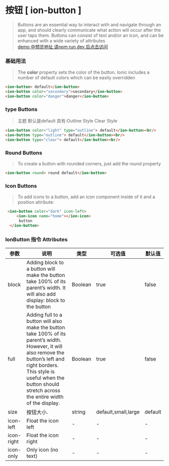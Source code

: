 # 按钮 [ ion-button ]
> Buttons are an essential way to interact with and navigate through an app, and should clearly communicate what action will occur after the user taps them. Buttons can consist of text and/or an icon, and can be enhanced with a wide variety of attributes    
> [demo 中预览地址 请npm run dev 后点击访问](http://localhost:8080/button)
### 基础用法 
>The __color__ property sets the color of the button. Ionic includes a number of default colors which can be easily overridden 

```html
<ion-button> default</ion-button>
<ion-button color="secondary">secondary</ion-button>
<ion-button color="danger">danger</ion-button>
```

### type Buttons
> 主题 默认是default 具有:Outline Style Clear Style    
```html
<ion-button color="light" type="outline"> default</ion-button><br/>
<ion-button type="outline"> default</ion-button><br/>
<ion-button type="clear"> default</ion-button><br/>
```

### Round Buttons
>To create a button with rounded corners, just add the round property  
```html
<ion-button round> round default</ion-button>
```

### Icon Buttons
>To add icons to a button, add an icon component inside of it and a position attribute:  
```html
 <ion-button color="dark" icon-left>
     <ion-icon name="home"></ion-icon>
      button
  </ion-button>
```

### IonButton 指令 Attributes
| 参数      | 说明          | 类型      | 可选值                           | 默认值  |
|---------- |-------------- |---------- |--------------------------------  |-------- |
| block| Adding block to a button will make the button take 100% of its parent’s width. It will also add display: block to the button | Boolean | true | false |
| full | Adding full to a button will also make the button take 100% of its parent’s width. However, it will also remove the button’s left and right borders. This style is useful when the button should stretch across the entire width of the display. | Boolean | true | false |
| size | 按钮大小. | string | default,small,large | default |
| icon-left | Float the icon left | - | - | - |
| icon-right | Float the icon right | - | - | - |
| icon-only | Only icon (no text) | - | - | - |


